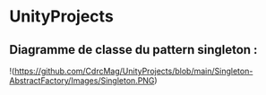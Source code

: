 # UnityProjects

## Diagramme de classe du pattern singleton :

!(https://github.com/CdrcMag/UnityProjects/blob/main/Singleton-AbstractFactory/Images/Singleton.PNG)